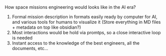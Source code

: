 How space missions engineering would looks like in the AI era?


1. Formal mission description in formats easily ready by computer for AI, and various tools for humans to visualize it
   (Store everything in MD files + metadata on top like obsidian?)
2. Most interactions would be hold via promtps, so a close interactive loop is needed
3. Instant access to the knowledge of the best engineers, all the documents, etc...

